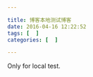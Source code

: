 ```yaml
---

title: 博客本地测试博客
date: 2016-04-16 12:22:52
tags: [  ]
categories: [  ]

---
```


Only for local test.
